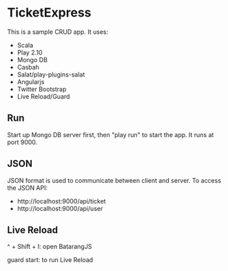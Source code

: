 TicketExpress
=============

This is a sample CRUD app. It uses:
* Scala
* Play 2.10
* Mongo DB
* Casbah
* Salat/play-plugins-salat
* Angularjs
* Twitter Bootstrap
* Live Reload/Guard


Run
---
Start up Mongo DB server first, then "play run" to start the app. It runs at port 9000.


JSON
----
JSON format is used to communicate between client and server. To access the JSON API:
* http://localhost:9000/api/ticket
* http://localhost:9000/api/user


Live Reload
-----------
^ + Shift + I: open BatarangJS

guard start: to run Live Reload

